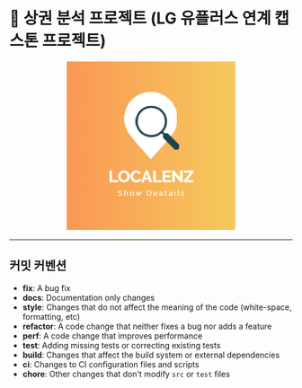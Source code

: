 # 🌇 상권 분석 프로젝트 (LG 유플러스 연계 캡스톤 프로젝트)

<div align="center">
  <img src="images/logo.png" alt="로고" width="300">
</div>

---

## 커밋 커벤션

- **fix**: A bug fix  
- **docs**: Documentation only changes  
- **style**: Changes that do not affect the meaning of the code (white-space, formatting, etc)  
- **refactor**: A code change that neither fixes a bug nor adds a feature  
- **perf**: A code change that improves performance  
- **test**: Adding missing tests or correcting existing tests  
- **build**: Changes that affect the build system or external dependencies  
- **ci**: Changes to CI configuration files and scripts  
- **chore**: Other changes that don't modify `src` or `test` files  
